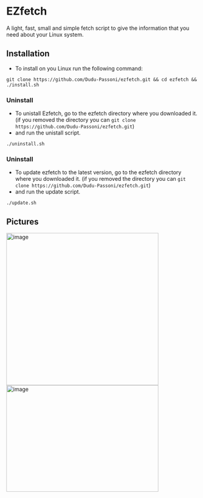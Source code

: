 # **EZfetch**
A light, fast, small and simple fetch script to give the information that you need about your Linux system.

## Installation

* To install on you Linux run the following command:

```
git clone https://github.com/Dudu-Passoni/ezfetch.git && cd ezfetch && ./install.sh
```
### Uninstall


* To unistall Ezfetch, go to the ezfetch directory where you downloaded it. (if you removed the directory you can ```git clone https://github.com/Dudu-Passoni/ezfetch.git```)
* and run the unistall script.

```
./uninstall.sh
```

### Uninstall


* To update ezfetch to the latest version, go to the ezfetch directory where you downloaded it. (if you removed the directory you can ```git clone https://github.com/Dudu-Passoni/ezfetch.git```)
* and run the update script.

```
./update.sh
```

## Pictures
<p align="">
  <img src="https://github.com/user-attachments/assets/68b3c35e-1038-48e1-9964-baf53c6836ab" alt="image" width="400">
  <img src="https://github.com/user-attachments/assets/3308fd65-1e91-409e-863e-8d5ed41fae8c" alt="image" width="400" height="280">

</p>

